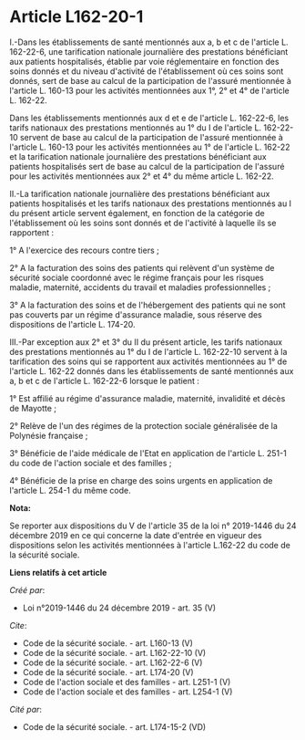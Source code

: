 # Article L162-20-1

I.-Dans les établissements de santé mentionnés aux a, b et c de l'article L. 162-22-6, une tarification nationale journalière
des prestations bénéficiant aux patients hospitalisés, établie par voie réglementaire en fonction des soins donnés et du
niveau d'activité de l'établissement où ces soins sont donnés, sert de base au calcul de la participation de l'assuré
mentionnée à l'article L. 160-13 pour les activités mentionnées aux 1°, 2° et 4° de l'article L. 162-22. 

Dans les établissements mentionnés aux d et e de l'article L. 162-22-6, les tarifs nationaux des prestations mentionnés au 1°
du I de l'article L. 162-22-10 servent de base au calcul de la participation de l'assuré mentionnée à l'article L. 160-13
pour les activités mentionnées au 1° de l'article L. 162-22 et la tarification nationale journalière des prestations
bénéficiant aux patients hospitalisés sert de base au calcul de la participation de l'assuré pour les activités mentionnées
aux 2° et 4° du même article L. 162-22. 

II.-La tarification nationale journalière des prestations bénéficiant aux patients hospitalisés et les tarifs nationaux des
prestations mentionnés au I du présent article servent également, en fonction de la catégorie de l'établissement où les soins
sont donnés et de l'activité à laquelle ils se rapportent : 

1° A l'exercice des recours contre tiers ; 

2° A la facturation des soins des patients qui relèvent d'un système de sécurité sociale coordonné avec le régime français
pour les risques maladie, maternité, accidents du travail et maladies professionnelles ; 

3° A la facturation des soins et de l'hébergement des patients qui ne sont pas couverts par un régime d'assurance maladie,
sous réserve des dispositions de l'article L. 174-20. 

III.-Par exception aux 2° et 3° du II du présent article, les tarifs nationaux des prestations mentionnés au 1° du I de
l'article L. 162-22-10 servent à la tarification des soins qui se rapportent aux activités mentionnées au 1° de l'article L.
162-22 donnés dans les établissements de santé mentionnés aux a, b et c de l'article L. 162-22-6 lorsque le patient : 

1° Est affilié au régime d'assurance maladie, maternité, invalidité et décès de Mayotte ; 

2° Relève de l'un des régimes de la protection sociale généralisée de la Polynésie française ; 

3° Bénéficie de l'aide médicale de l'Etat en application de l'article L. 251-1 du code de l'action sociale et des familles ; 

4° Bénéficie de la prise en charge des soins urgents en application de l'article L. 254-1 du même code.

**Nota:**

Se reporter aux dispositions du V de l'article 35 de la loi n° 2019-1446 du 24 décembre 2019 en ce qui concerne la date
d'entrée en vigueur des dispositions selon les activités mentionnées à l'article L.162-22 du code de la sécurité sociale.

**Liens relatifs à cet article**

_Créé par_:

  - Loi n°2019-1446 du 24 décembre 2019 - art. 35 (V)

_Cite_:

  - Code de la sécurité sociale. - art. L160-13 (V)
  - Code de la sécurité sociale. - art. L162-22-10 (V)
  - Code de la sécurité sociale. - art. L162-22-6 (V)
  - Code de la sécurité sociale. - art. L174-20 (V)
  - Code de l'action sociale et des familles - art. L251-1 (V)
  - Code de l'action sociale et des familles - art. L254-1 (V)

_Cité par_:

  - Code de la sécurité sociale. - art. L174-15-2 (VD)
